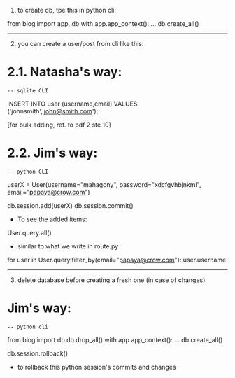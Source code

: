 1. to create db, tpe this in python cli:

from blog import app, db
with app.app_context():
...  db.create_all()

_________________________


2. you can create a user/post from cli like this:

# 2.1. Natasha's way:
    -- sqlite CLI

INSERT INTO user (username,email) VALUES ('johnsmith','john@smith.com');

[for bulk adding, ref. to pdf 2 ste 10]

# 2.2. Jim's way:
    -- python CLI

userX = User(username="mahagony", password="xdcfgvhbjnkml", email="papaya@crow.com")

db.session.add(userX)
db.session.commit()

+ To see the added items:

User.query.all()
- similar to what we write in route.py

for user in User.query.filter_by(email="papaya@crow.com"):
    user.username


_________________________


3. delete database before creating a fresh one (in case of changes)

# Jim's way:
    -- python cli

from blog import db
db.drop_all()
with app.app_context():
...  db.create_all()

db.session.rollback()
- to rollback this python session's commits and changes
